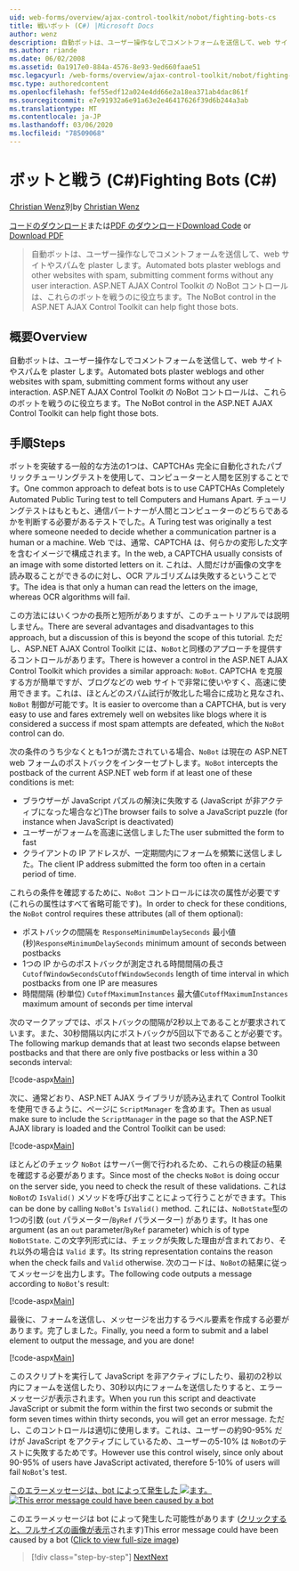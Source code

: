 ```yaml
---
uid: web-forms/overview/ajax-control-toolkit/nobot/fighting-bots-cs
title: 戦いボット (C#) |Microsoft Docs
author: wenz
description: 自動ボットは、ユーザー操作なしでコメントフォームを送信して、web サイトやスパムを plaster します。 ASP.NET AJAX Con の NoBot コントロール...
ms.author: riande
ms.date: 06/02/2008
ms.assetid: 0a1917e0-884a-4576-8e93-9ed660faae51
msc.legacyurl: /web-forms/overview/ajax-control-toolkit/nobot/fighting-bots-cs
msc.type: authoredcontent
ms.openlocfilehash: fef55edf12a024e4dd66e2a18ea371ab4dac861f
ms.sourcegitcommit: e7e91932a6e91a63e2e46417626f39d6b244a3ab
ms.translationtype: MT
ms.contentlocale: ja-JP
ms.lasthandoff: 03/06/2020
ms.locfileid: "78509068"
---
```

# <a name="fighting-bots-c"></a><span data-ttu-id="12e25-104">ボットと戦う (C#)</span><span class="sxs-lookup"><span data-stu-id="12e25-104">Fighting Bots (C#)</span></span>

<span data-ttu-id="12e25-105">[Christian Wenz](https://github.com/wenz)別</span><span class="sxs-lookup"><span data-stu-id="12e25-105">by [Christian Wenz](https://github.com/wenz)</span></span>

<span data-ttu-id="12e25-106">[コードのダウンロード](https://download.microsoft.com/download/9/3/f/93f8daea-bebd-4821-833b-95205389c7d0/NoBot0.cs.zip)または[PDF のダウンロード](https://download.microsoft.com/download/b/6/a/b6ae89ee-df69-4c87-9bfb-ad1eb2b23373/nobot0CS.pdf)</span><span class="sxs-lookup"><span data-stu-id="12e25-106">[Download Code](https://download.microsoft.com/download/9/3/f/93f8daea-bebd-4821-833b-95205389c7d0/NoBot0.cs.zip) or [Download PDF](https://download.microsoft.com/download/b/6/a/b6ae89ee-df69-4c87-9bfb-ad1eb2b23373/nobot0CS.pdf)</span></span>

> <span data-ttu-id="12e25-107">自動ボットは、ユーザー操作なしでコメントフォームを送信して、web サイトやスパムを plaster します。</span><span class="sxs-lookup"><span data-stu-id="12e25-107">Automated bots plaster weblogs and other websites with spam, submitting comment forms without any user interaction.</span></span> <span data-ttu-id="12e25-108">ASP.NET AJAX Control Toolkit の NoBot コントロールは、これらのボットを戦うのに役立ちます。</span><span class="sxs-lookup"><span data-stu-id="12e25-108">The NoBot control in the ASP.NET AJAX Control Toolkit can help fight those bots.</span></span>

## <a name="overview"></a><span data-ttu-id="12e25-109">概要</span><span class="sxs-lookup"><span data-stu-id="12e25-109">Overview</span></span>

<span data-ttu-id="12e25-110">自動ボットは、ユーザー操作なしでコメントフォームを送信して、web サイトやスパムを plaster します。</span><span class="sxs-lookup"><span data-stu-id="12e25-110">Automated bots plaster weblogs and other websites with spam, submitting comment forms without any user interaction.</span></span> <span data-ttu-id="12e25-111">ASP.NET AJAX Control Toolkit の NoBot コントロールは、これらのボットを戦うのに役立ちます。</span><span class="sxs-lookup"><span data-stu-id="12e25-111">The NoBot control in the ASP.NET AJAX Control Toolkit can help fight those bots.</span></span>

## <a name="steps"></a><span data-ttu-id="12e25-112">手順</span><span class="sxs-lookup"><span data-stu-id="12e25-112">Steps</span></span>

<span data-ttu-id="12e25-113">ボットを突破する一般的な方法の1つは、CAPTCHAs 完全に自動化されたパブリックチューリングテストを使用して、コンピューターと人間を区別することです。</span><span class="sxs-lookup"><span data-stu-id="12e25-113">One common approach to defeat bots is to use CAPTCHAs Completely Automated Public Turing test to tell Computers and Humans Apart.</span></span> <span data-ttu-id="12e25-114">チューリングテストはもともと、通信パートナーが人間とコンピューターのどちらであるかを判断する必要があるテストでした。</span><span class="sxs-lookup"><span data-stu-id="12e25-114">A Turing test was originally a test where someone needed to decide whether a communication partner is a human or a machine.</span></span> <span data-ttu-id="12e25-115">Web では、通常、CAPTCHA は、何らかの変形した文字を含むイメージで構成されます。</span><span class="sxs-lookup"><span data-stu-id="12e25-115">In the web, a CAPTCHA usually consists of an image with some distorted letters on it.</span></span> <span data-ttu-id="12e25-116">これは、人間だけが画像の文字を読み取ることができるのに対し、OCR アルゴリズムは失敗するということです。</span><span class="sxs-lookup"><span data-stu-id="12e25-116">The idea is that only a human can read the letters on the image, whereas OCR algorithms will fail.</span></span>

<span data-ttu-id="12e25-117">この方法にはいくつかの長所と短所がありますが、このチュートリアルでは説明しません。</span><span class="sxs-lookup"><span data-stu-id="12e25-117">There are several advantages and disadvantages to this approach, but a discussion of this is beyond the scope of this tutorial.</span></span> <span data-ttu-id="12e25-118">ただし、ASP.NET AJAX Control Toolkit には、`NoBot`と同様のアプローチを提供するコントロールがあります。</span><span class="sxs-lookup"><span data-stu-id="12e25-118">There is however a control in the ASP.NET AJAX Control Toolkit which provides a similar approach: `NoBot`.</span></span> <span data-ttu-id="12e25-119">CAPTCHA を克服する方が簡単ですが、ブログなどの web サイトで非常に使いやすく、高速に使用できます。これは、ほとんどのスパム試行が敗北した場合に成功と見なされ、`NoBot` 制御が可能です。</span><span class="sxs-lookup"><span data-stu-id="12e25-119">It is easier to overcome than a CAPTCHA, but is very easy to use and fares extremely well on websites like blogs where it is considered a success if most spam attempts are defeated, which the `NoBot` control can do.</span></span>

<span data-ttu-id="12e25-120">次の条件のうち少なくとも1つが満たされている場合、`NoBot` は現在の ASP.NET web フォームのポストバックをインターセプトします。</span><span class="sxs-lookup"><span data-stu-id="12e25-120">`NoBot` intercepts the postback of the current ASP.NET web form if at least one of these conditions is met:</span></span>

- <span data-ttu-id="12e25-121">ブラウザーが JavaScript パズルの解決に失敗する (JavaScript が非アクティブになった場合など)</span><span class="sxs-lookup"><span data-stu-id="12e25-121">The browser fails to solve a JavaScript puzzle (for instance when JavaScript is deactivated)</span></span>
- <span data-ttu-id="12e25-122">ユーザーがフォームを高速に送信しました</span><span class="sxs-lookup"><span data-stu-id="12e25-122">The user submitted the form to fast</span></span>
- <span data-ttu-id="12e25-123">クライアントの IP アドレスが、一定期間内にフォームを頻繁に送信しました。</span><span class="sxs-lookup"><span data-stu-id="12e25-123">The client IP address submitted the form too often in a certain period of time.</span></span>

<span data-ttu-id="12e25-124">これらの条件を確認するために、`NoBot` コントロールには次の属性が必要です (これらの属性はすべて省略可能です)。</span><span class="sxs-lookup"><span data-stu-id="12e25-124">In order to check for these conditions, the `NoBot` control requires these attributes (all of them optional):</span></span>

- <span data-ttu-id="12e25-125">ポストバックの間隔を `ResponseMinimumDelaySeconds` 最小値 (秒)</span><span class="sxs-lookup"><span data-stu-id="12e25-125">`ResponseMinimumDelaySeconds` minimum amount of seconds between postbacks</span></span>
- <span data-ttu-id="12e25-126">1つの IP からのポストバックが測定される時間間隔の長さ `CutoffWindowSeconds`</span><span class="sxs-lookup"><span data-stu-id="12e25-126">`CutoffWindowSeconds` length of time interval in which postbacks from one IP are measures</span></span>
- <span data-ttu-id="12e25-127">時間間隔 (秒単位) `CutoffMaximumInstances` 最大値</span><span class="sxs-lookup"><span data-stu-id="12e25-127">`CutoffMaximumInstances` maximum amount of seconds per time interval</span></span>

<span data-ttu-id="12e25-128">次のマークアップでは、ポストバックの間隔が2秒以上であることが要求されています。また、30秒間隔以内にポストバックが5回以下であることが必要です。</span><span class="sxs-lookup"><span data-stu-id="12e25-128">The following markup demands that at least two seconds elapse between postbacks and that there are only five postbacks or less within a 30 seconds interval:</span></span>

[!code-aspx[Main](fighting-bots-cs/samples/sample1.aspx)]

<span data-ttu-id="12e25-129">次に、通常どおり、ASP.NET AJAX ライブラリが読み込まれて Control Toolkit を使用できるように、ページに `ScriptManager` を含めます。</span><span class="sxs-lookup"><span data-stu-id="12e25-129">Then as usual make sure to include the `ScriptManager` in the page so that the ASP.NET AJAX library is loaded and the Control Toolkit can be used:</span></span>

[!code-aspx[Main](fighting-bots-cs/samples/sample2.aspx)]

<span data-ttu-id="12e25-130">ほとんどのチェック `NoBot` はサーバー側で行われるため、これらの検証の結果を確認する必要があります。</span><span class="sxs-lookup"><span data-stu-id="12e25-130">Since most of the checks `NoBot` is doing occur on the server side, you need to check the result of these validations.</span></span> <span data-ttu-id="12e25-131">これは `NoBot`の `IsValid()` メソッドを呼び出すことによって行うことができます。</span><span class="sxs-lookup"><span data-stu-id="12e25-131">This can be done by calling `NoBot`'s `IsValid()` method.</span></span> <span data-ttu-id="12e25-132">これには、`NoBotState`型の1つの引数 (`out` パラメーター/`ByRef` パラメーター) があります。</span><span class="sxs-lookup"><span data-stu-id="12e25-132">It has one argument (as an `out` parameter/`ByRef` parameter) which is of type `NoBotState`.</span></span> <span data-ttu-id="12e25-133">この文字列形式には、チェックが失敗した理由が含まれており、それ以外の場合は `Valid` ます。</span><span class="sxs-lookup"><span data-stu-id="12e25-133">Its string representation contains the reason when the check fails and `Valid` otherwise.</span></span> <span data-ttu-id="12e25-134">次のコードは、`NoBot`の結果に従ってメッセージを出力します。</span><span class="sxs-lookup"><span data-stu-id="12e25-134">The following code outputs a message according to `NoBot`'s result:</span></span>

[!code-aspx[Main](fighting-bots-cs/samples/sample3.aspx)]

<span data-ttu-id="12e25-135">最後に、フォームを送信し、メッセージを出力するラベル要素を作成する必要があります。完了しました。</span><span class="sxs-lookup"><span data-stu-id="12e25-135">Finally, you need a form to submit and a label element to output the message, and you are done!</span></span>

[!code-aspx[Main](fighting-bots-cs/samples/sample4.aspx)]

<span data-ttu-id="12e25-136">このスクリプトを実行して JavaScript を非アクティブにしたり、最初の2秒以内にフォームを送信したり、30秒以内にフォームを送信したりすると、エラーメッセージが表示されます。</span><span class="sxs-lookup"><span data-stu-id="12e25-136">When you run this script and deactivate JavaScript or submit the form within the first two seconds or submit the form seven times within thirty seconds, you will get an error message.</span></span> <span data-ttu-id="12e25-137">ただし、このコントロールは適切に使用します。これは、ユーザーの約90-95% だけが JavaScript をアクティブにしているため、ユーザーの5-10% は `NoBot`のテストに失敗するためです。</span><span class="sxs-lookup"><span data-stu-id="12e25-137">However use this control wisely, since only about 90-95% of users have JavaScript activated, therefore 5-10% of users will fail `NoBot`'s test.</span></span>

<span data-ttu-id="12e25-138">[このエラーメッセージは、bot によって発生した ![ます。](fighting-bots-cs/_static/image2.png)](fighting-bots-cs/_static/image1.png)</span><span class="sxs-lookup"><span data-stu-id="12e25-138">[![This error message could have been caused by a bot](fighting-bots-cs/_static/image2.png)](fighting-bots-cs/_static/image1.png)</span></span>

<span data-ttu-id="12e25-139">このエラーメッセージは bot によって発生した可能性があります ([クリックすると、フルサイズの画像が表示](fighting-bots-cs/_static/image3.png)されます)</span><span class="sxs-lookup"><span data-stu-id="12e25-139">This error message could have been caused by a bot ([Click to view full-size image](fighting-bots-cs/_static/image3.png))</span></span>

> [!div class="step-by-step"]
> [<span data-ttu-id="12e25-140">Next</span><span class="sxs-lookup"><span data-stu-id="12e25-140">Next</span></span>](fighting-bots-vb.md)
